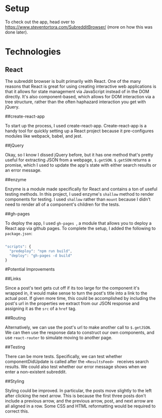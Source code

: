 # Setup

To check out the app, head over to https://www.steventortora.com/SubredditBrowser/ (more on how this was done later).

# Technologies

## React

The subreddit browser is built primarily with React. One of the many reasons that React is great for using creating interactive web applications is that it allows for state management via JavaScript instead of in the DOM directly. It's also component-based, which allows for DOM interaction via a tree structure, rather than the often haphazard interaction you get with jQuery.

##create-react-app

To start up the process, I used create-react-app. Create-react-app is a handy tool for quickly setting up a React project because it pre-configures modules like webpack, babel, and jest.

##jQuery

Okay, so I know I dissed jQuery before, but it has one method that's pretty useful for extracting JSON from a webpage, `$.getSON`. `$.getSON` returns a promise, which I used to update the app's state with either search results or an error message.

##enzyme

Enzyme is a module made specifically for React and contains a ton of useful testing methods. In this project, I used enzyme's `shallow` method to render components for testing. I used `shallow` rather than `mount` because I didn't need to render all of a component's children for the tests.

##gh-pages

To deploy the app, I used `gh-pages `, a module that allows you to deploy a React app via github pages. To complete the setup, I added the following to `package.json`:

``` javascript

"scripts": {
  "predeploy": "npm run build",
  "deploy": "gh-pages -d build"
}

```

#Potential Improvements

##Links

Since a post's text gets cut off if its too large for the component it's wrapped in, it would make sense to turn the post's title into a link to the actual post. If given more time, this could be accomplished by including the post's url in the properties we extract from our JSON response and assigning it as the `src` of a `href` tag.  

##Routing

Alternatively, we can use the post's url to make another call to `$.getJSON`. We can then use the response data to construct our own components, and use `react-router` to simulate moving to another page.  

##Testing

There can be more tests. Specifically, we can test whether componentDidUpdate is called after the `<ResultsFeed> ` receives search results. We could also test whether our error message shows when we enter a non-existent subreddit.  

##Styling

Styling could be improved. In particular, the posts move slightly to the left after clicking the next arrow. This is because the first three posts don't include a previous arrow, and the previous arrow, post, and next arrow are all aligned in a row. Some CSS and HTML reformatting would be required to correct this.
